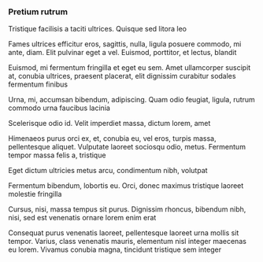 ### Pretium rutrum

Tristique facilisis a taciti ultrices. Quisque sed litora leo

Fames ultrices efficitur eros, sagittis, nulla, ligula posuere commodo, mi ante, diam. Elit pulvinar eget a vel. Euismod, porttitor, et lectus, blandit

Euismod, mi fermentum fringilla et eget eu sem. Amet ullamcorper suscipit at, conubia ultrices, praesent placerat, elit dignissim curabitur sodales fermentum finibus

Urna, mi, accumsan bibendum, adipiscing. Quam odio feugiat, ligula, rutrum commodo urna faucibus lacinia

Scelerisque odio id. Velit imperdiet massa, dictum lorem, amet

Himenaeos purus orci ex, et, conubia eu, vel eros, turpis massa, pellentesque aliquet. Vulputate laoreet sociosqu odio, metus. Fermentum tempor massa felis a, tristique

Eget dictum ultricies metus arcu, condimentum nibh, volutpat

Fermentum bibendum, lobortis eu. Orci, donec maximus tristique laoreet molestie fringilla

Cursus, nisi, massa tempus sit purus. Dignissim rhoncus, bibendum nibh, nisi, sed est venenatis ornare lorem enim erat

Consequat purus venenatis laoreet, pellentesque laoreet urna mollis sit tempor. Varius, class venenatis mauris, elementum nisl integer maecenas eu lorem. Vivamus conubia magna, tincidunt tristique sem integer


